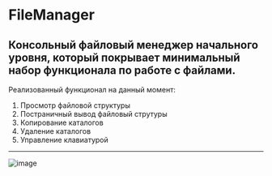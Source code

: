 # FileManager
Консольный файловый менеджер начального уровня, который покрывает минимальный набор функционала по работе с файлами.
---
Реализованный функционал на данный момент:
1) Просмотр файловой структуры
2) Постраничный вывод файловый струтуры
3) Копирование каталогов
4) Удаление каталогов
5) Управление клавиатурой
---
![image](https://user-images.githubusercontent.com/84473401/161115290-c75d62b6-f5a3-41e9-b3c8-aaf9574bebe3.png)

